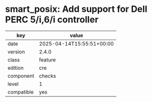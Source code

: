 [//]: # (werk v2)
# smart_posix: Add support for Dell PERC 5/i,6/i controller

key        | value
---------- | ---
date       | 2025-04-14T15:55:51+00:00
version    | 2.4.0
class      | feature
edition    | cre
component  | checks
level      | 1
compatible | yes


